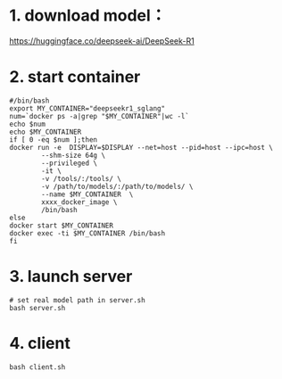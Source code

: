 # 1. download model：
https://huggingface.co/deepseek-ai/DeepSeek-R1

# 2. start container
```
#/bin/bash
export MY_CONTAINER="deepseekr1_sglang"
num=`docker ps -a|grep "$MY_CONTAINER"|wc -l`
echo $num
echo $MY_CONTAINER
if [ 0 -eq $num ];then
docker run -e  DISPLAY=$DISPLAY --net=host --pid=host --ipc=host \
        --shm-size 64g \
        --privileged \
        -it \
        -v /tools/:/tools/ \
        -v /path/to/models/:/path/to/models/ \
        --name $MY_CONTAINER  \
        xxxx_docker_image \
        /bin/bash
else
docker start $MY_CONTAINER
docker exec -ti $MY_CONTAINER /bin/bash
fi
```

# 3. launch server
```
# set real model path in server.sh
bash server.sh
```

# 4. client
```
bash client.sh
```